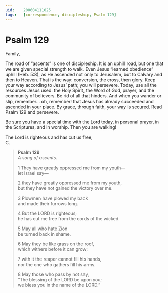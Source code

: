```yaml
---
uid:	200604111025
tags:	[correspondence, discipleship, Psalm 129]
---
```

  
# Psalm 129

Family,

The road of “ascents” is one of discipleship. It is an uphill road, but one that we are given special strength to walk. Even Jesus “learned obedience” uphill (Heb. 5:8), as He ascended not only to Jerusalem, but to Calvary and then to Heaven. That is the way: conversion, the cross, then glory. Keep your way according to Jesus’ path; you will persevere. Today, use all the resources Jesus used: the Holy Spirit, the Word of God, prayer, and the community of believers. Be rid of all that hinders. And when you wander or slip, remember… oh, remember! that Jesus has already succeeded and ascended in your place. By grace, through faith, your way is secured. Read Psalm 129 and persevere.

Be sure you have a special time with the Lord today, in personal prayer, in the Scriptures, and in worship. Then you are walking!

The Lord is righteous and has cut us free,  
C.

> **Psalm 129**  
> *A song of ascents.*
> 
> 1 They have greatly oppressed me from my youth—  
> let Israel say—
> 
> 2 they have greatly oppressed me from my youth,  
> but they have not gained the victory over me.
> 
> 3 Plowmen have plowed my back  
> and made their furrows long.
> 
> 4 But the LORD is righteous;  
> he has cut me free from the cords of the wicked.
> 
> 5 May all who hate Zion  
> be turned back in shame.
> 
> 6 May they be like grass on the roof,  
> which withers before it can grow;
> 
> 7 with it the reaper cannot fill his hands,  
> nor the one who gathers fill his arms.
> 
> 8 May those who pass by not say,  
> “The blessing of the LORD be upon you;  
> we bless you in the name of the LORD.”
